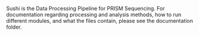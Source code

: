 Sushi is the Data Processing Pipeline for PRISM Sequencing.
For documentation regarding processing and analysis methods, how to run different modules, and what the files contain, please see the documentation folder.
